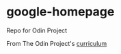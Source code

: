# google-homepage
Repo for Odin Project

From The Odin Project's [curriculum](http://www.theodinproject.com/courses/web-development-101/lessons/html-css)

